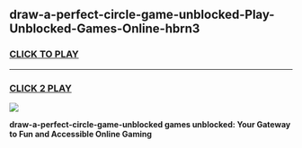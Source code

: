 
## draw-a-perfect-circle-game-unblocked-Play-Unblocked-Games-Online-hbrn3
<h3>
<a href="https://premium76.site?title=draw-a-perfect-circle-game-unblocked&ref=24A">CLICK TO PLAY</a></h3>
<hr>

<h3>
<a href="https://premium76.site?title=draw-a-perfect-circle-game-unblocked&ref=24A">CLICK 2 PLAY</a>
  
</h3>

<a href="https://premium76.site?title=draw-a-perfect-circle-game-unblocked&ref=24A"><img src="https://clearcache.store/games.png"></a>


**draw-a-perfect-circle-game-unblocked games unblocked: Your Gateway to Fun and Accessible Online Gaming**
